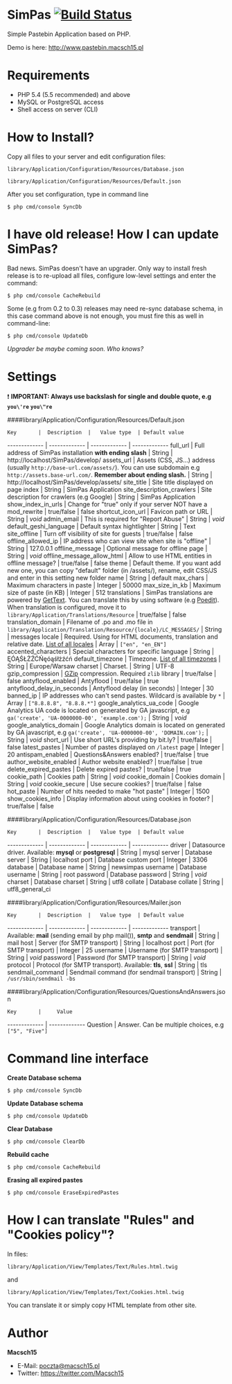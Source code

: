 SimPas [![Build Status](https://travis-ci.org/Macsch15/SimPas.svg?branch=master)](https://travis-ci.org/Macsch15/SimPas)
======

Simple Pastebin Application based on PHP.

Demo is here: http://www.pastebin.macsch15.pl

Requirements
======
* PHP 5.4 (5.5 recommended) and above
* MySQL or PostgreSQL access
* Shell access on server (CLI)


How to Install?
======
Copy all files to your server and edit configuration files:

```
library/Application/Configuration/Resources/Database.json
```

```
library/Application/Configuration/Resources/Default.json
```

After you set configuration, type in command line


```
$ php cmd/console SyncDb
```

I have old release! How I can update SimPas?
======

Bad news.
SimPas doesn't have an upgrader. Only way to install fresh release is to re-upload all files, configure low-level settings and enter the command:

```
$ php cmd/console CacheRebuild
```

Some (e.g from 0.2 to 0.3) releases may need re-sync database schema, in this case command above is not enough, you must fire this as well in command-line:

```
$ php cmd/console UpdateDb
```

*Upgrader be maybe coming soon. Who knows?*


Settings
======
:exclamation: **IMPORTANT: Always use backslash for single and double quote, e.g ```you\'re``` ```you\"re```**

####library/Application/Configuration/Resources/Default.json


    Key       |  Description  |   Value type  | Default value
------------- | ------------- | ------------- | -------------
full_url      | Full address of SimPas installation **with ending slash**  |  String  |  http://localhost/SimPas/develop/
assets_url    | Assets (CSS, JS...) address (usually ```http://base-url.com/assets/```). You can use subdomain e.g ```http://assets.base-url.com/```. **Remember about ending slash.**  | String  | http://localhost/SimPas/develop/assets/
site_title    | Site title displayed on page index  | String  | SimPas Application
site_description_crawlers  | Site description for crawlers (e.g Google)  | String  | SimPas Application
show_index_in_urls  | Change for "true" only if your server NOT have a mod_rewrite | true/false  | false
shortcut_icon_url  | Favicon path or URL  | String  | *void*
admin_email  | This is required for "Report Abuse"  | String  | *void*
default_geshi_language  | Default syntax hightlighter  | String  | Text
site_offline  | Turn off visibility of site for guests  | true/false  | false
offline_allowed_ip  | IP address who can view site when site is "offline"  | String  | 127.0.0.1
offline_message  | Optional message for offline page  | String  | *void*
offline_message_allow_html  | Allow to use HTML entities in offline message?  | true/false  | false
theme  | Default theme. If you want add new one, you can copy "default" folder (in /assets/), rename, edit CSS/JS and enter in this setting new folder name  | String  | default
max_chars  | Maximum characters in paste   | Integer  | 50000
max_size_in_kb  | Maximum size of paste (in KB)  | Integer  | 512
translations  | SimPas translations are powered by [GetText](http://en.wikipedia.org/wiki/Gettext). You can translate this by using software (e.g [Poedit](http://poedit.net/)). When translation is configured, move it to ```library/Application/Translations/Resource``` | true/false  | false
translation_domain  | Filename of .po and .mo file in ```library/Application/Translation/Resource/{locale}/LC_MESSAGES/```  | String  | messages
locale  | Required. Using for HTML documents, translation and relative date. [List of all locales](http://framework.zend.com/manual/1.12/en/zend.locale.appendix.html)  | Array  | ```["en", "en_EN"]```
accented_characters  | Special characters for specific language  | String  | ĘÓĄŚŁŻŹĆŃęóąśłżźćń
default_timezone  | Timezone. [List of all timezones](http://en.wikipedia.org/wiki/List_of_tz_database_time_zones)  | String  | Europe/Warsaw
charset  | Charset.  | String  | UTF-8
gzip_compression  | [GZip](http://en.wikipedia.org/wiki/Gzip) compression. Required ```zlib``` library  | true/false  | false
antyflood_enabled  | Antyflood  | true/false  | true
antyflood_delay_in_seconds  | Antyflood delay (in seconds)  | Integer  | 30
banned_ip  | IP addresses who can't send pastes. Wildcard is available by ```*```  | Array  | ```["8.8.8.8", "8.8.8.*"]```
google_analytics_ua_code  | Google Analytics UA code is located on generated by GA javascript, e.g ```ga('create', 'UA-0000000-00', 'example.com');```  | String  | *void*
google_analytics_domain  | Google Analytics domain is located on generated by GA javascript, e.g ```ga('create', 'UA-0000000-00', 'DOMAIN.com');```  | String | *void*
short_url  | Use short URL's providing by bit.ly? | true/false  | false
latest_pastes  | Number of pastes displayed on ```/latest``` page  | Integer  | 20
antispam_enabled  | Questions&Answers enabled?  | true/false  | true
author_website_enabled | Author website enabled?  | true/false  | true
delete_expired_pastes | Delete expired pastes? | true/false | true
cookie_path | Cookies path | String | *void*
cookie_domain | Cookies domain | String | *void*
cookie_secure | Use secure cookies? | true/false | false
hot_paste | Number of hits needed to make "hot paste" | Integer | 1500
show_cookies_info | Display information about using cookies in footer? | true/false | false

####library/Application/Configuration/Resources/Database.json


    Key       |  Description  |   Value type  | Default value
------------- | ------------- | ------------- | -------------
driver  | Datasource driver. Available: **mysql** or **postgresql** | String | mysql
server  | Database server  | String  | localhost
port  | Database custom port  | Integer  | 3306
database  | Database name  | String  | newsimpas
username  | Database username  | String  | root
password  | Database password  | String | *void*
charset  | Database charset  | String  | utf8
collate  | Database collate  | String  | utf8_general_ci

####library/Application/Configuration/Resources/Mailer.json


    Key       |  Description  |   Value type  | Default value
------------- | ------------- | ------------- | -------------
transport  | Available: **mail** (sending email by php mail()), **smtp** and **sendmail**  | String  | mail
host  | Server (for SMTP transport)  | String  | localhost
port  | Port (for SMTP transport)  | Integer  | 25
username  | Username (for SMTP transport)  | String  | *void*
password  | Password (for SMTP transport)  | String  | *void*
protocol  | Protocol (for SMTP transport). Available: **tls**, **ssl**  | String  | tls
sendmail_command  | Sendmail command (for sendmail transport)  | String  | ```/usr/sbin/sendmail -bs```

####library/Application/Configuration/Resources/QuestionsAndAnswers.json


    Key       |     Value
------------- | -------------
Question      |    Answer. Can be multiple choices, e.g ```["5", "Five"]```


Command line interface
======

**Create Database schema**

```
$ php cmd/console SyncDb
```

**Update Database schema**

```
$ php cmd/console UpdateDb
```

**Clear Database**

```
$ php cmd/console ClearDb
```

**Rebuild cache**

```
$ php cmd/console CacheRebuild
```

**Erasing all expired pastes**

```
$ php cmd/console EraseExpiredPastes
```

How I can translate "Rules" and "Cookies policy"?
======

In files:
```
library/Application/View/Templates/Text/Rules.html.twig
```
and
```
library/Application/View/Templates/Text/Cookies.html.twig
```

You can translate it or simply copy HTML template from other site.

Author
======

**Macsch15**
* E-Mail: poczta@macsch15.pl
* Twitter: https://twitter.com/Macsch15
